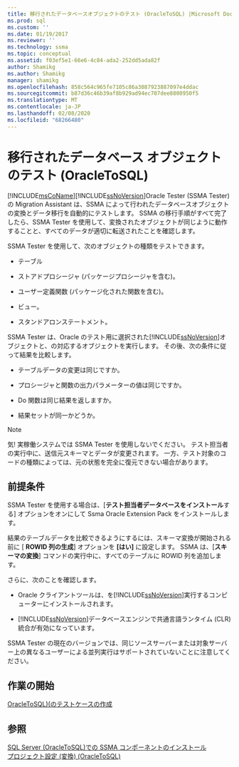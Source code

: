 ```yaml
---
title: 移行されたデータベースオブジェクトのテスト (OracleToSQL) |Microsoft Docs
ms.prod: sql
ms.custom: ''
ms.date: 01/19/2017
ms.reviewer: ''
ms.technology: ssma
ms.topic: conceptual
ms.assetid: f03ef5e1-66e6-4c84-ada2-252dd5ada82f
author: Shamikg
ms.author: Shamikg
manager: shamikg
ms.openlocfilehash: 858c564c965fe7105c86a3087923887097e4ddac
ms.sourcegitcommit: b87d36c46b39af8b929ad94ec707dee8800950f5
ms.translationtype: MT
ms.contentlocale: ja-JP
ms.lasthandoff: 02/08/2020
ms.locfileid: "68266480"
---
```

# <a name="testing-migrated-database-objects-oracletosql"></a>移行されたデータベース オブジェクトのテスト (OracleToSQL)
[!INCLUDE[msCoName](../../includes/msconame_md.md)][!INCLUDE[ssNoVersion](../../includes/ssnoversion-md.md)]Oracle Tester (SSMA Tester) の Migration Assistant は、SSMA によって行われたデータベースオブジェクトの変換とデータ移行を自動的にテストします。 SSMA の移行手順がすべて完了したら、SSMA Tester を使用して、変換されたオブジェクトが同じように動作することと、すべてのデータが適切に転送されたことを確認します。  
  
SSMA Tester を使用して、次のオブジェクトの種類をテストできます。  
  
-   テーブル  
  
-   ストアドプロシージャ (パッケージプロシージャを含む)。  
  
-   ユーザー定義関数 (パッケージ化された関数を含む)。  
  
-   ビュー。  
  
-   スタンドアロンステートメント。  
  
SSMA Tester は、Oracle のテスト用に選択された[!INCLUDE[ssNoVersion](../../includes/ssnoversion-md.md)]オブジェクトと、の対応するオブジェクトを実行します。 その後、次の条件に従って結果を比較します。  
  
-   テーブルデータの変更は同じですか。  
  
-   プロシージャと関数の出力パラメーターの値は同じですか。  
  
-   Do 関数は同じ結果を返しますか。  
  
-   結果セットが同一かどうか。  
  
> [!NOTE]  
> 気! 実稼働システムでは SSMA Tester を使用しないでください。 テスト担当者の実行中に、送信元スキーマとデータが変更されます。 一方、テスト対象のコードの種類によっては、元の状態を完全に復元できない場合があります。  
  
## <a name="prerequisites"></a>前提条件  
SSMA Tester を使用する場合は、[**テスト担当者データベースをインストール**する] オプションをオンにして Ssma Oracle Extension Pack をインストールします。  
  
結果のテーブルデータを比較できるようにするには、スキーマ変換が開始される前に [ **ROWID 列の生成**] オプションを **[はい]** に設定します。 SSMA は、[**スキーマの変換**] コマンドの実行中に、すべてのテーブルに ROWID 列を追加します。  
  
さらに、次のことを確認します。  
  
-   Oracle クライアントツールは、を[!INCLUDE[ssNoVersion](../../includes/ssnoversion-md.md)]実行するコンピューターにインストールされます。  
  
-   [!INCLUDE[ssNoVersion](../../includes/ssnoversion-md.md)]データベースエンジンで共通言語ランタイム (CLR) 統合が有効になっています。  
  
SSMA Tester の現在のバージョンでは、同じソースサーバーまたは対象サーバー上の異なるユーザーによる並列実行はサポートされていないことに注意してください。  
  
## <a name="getting-started"></a>作業の開始  
[OracleToSQL&#41;&#40;のテストケースの作成](../../ssma/oracle/creating-test-cases-oracletosql.md)  
  
## <a name="see-also"></a>参照  
[SQL Server &#40;OracleToSQL&#41;での SSMA コンポーネントのインストール](../../ssma/oracle/installing-ssma-components-on-sql-server-oracletosql.md)  
[プロジェクト設定 &#40;変換&#41; &#40;OracleToSQL&#41;](../../ssma/oracle/project-settings-conversion-oracletosql.md)  
  
